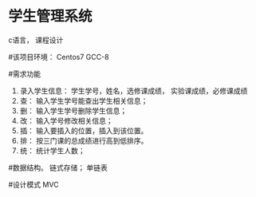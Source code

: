 # 学生管理系统
c语言， 课程设计

#该项目环境： 
Centos7 GCC-8 

#需求功能  
1. 录入学生信息： 学生学号，姓名，选修课成绩， 实验课成绩，必修课成绩  
2. 查： 输入学生学号能查出学生相关信息；  
3. 删： 输入学生学号删除学生信息；  
4. 改： 输入学号修改相关信息；
5. 插： 输入要插入的位置，插入到该位置。
6. 排： 按三门课的总成绩进行高到低排序。  
7. 统： 统计学生人数；  

#数据结构。 
链式存储； 单链表 



#设计模式 
MVC
